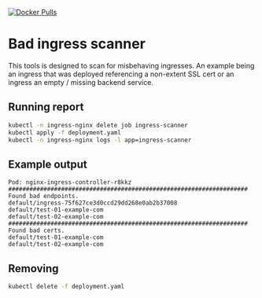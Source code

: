 [![Docker Pulls](https://img.shields.io/docker/pulls/cube8021/bad-ingress-scanner.svg)](https://hub.docker.com/r/cube8021/bad-ingress-scanner)

# Bad ingress scanner
This tools is designed to scan for misbehaving ingresses. An example being an ingress that was deployed referencing a non-extent SSL cert or an ingress an empty / missing backend service.

## Running report
```bash
kubectl -n ingress-nginx delete job ingress-scanner
kubectl apply -f deployment.yaml
kubectl -n ingress-nginx logs -l app=ingress-scanner
```

## Example output
```
Pod: nginx-ingress-controller-r8kkz
####################################################################
Found bad endpoints.
default/ingress-75f627ce3d0ccd29dd268e0ab2b37008
default/test-01-example-com
default/test-02-example-com
####################################################################
Found bad certs.
default/test-01-example-com
default/test-02-example-com
```

## Removing
```bash
kubectl delete -f deployment.yaml
```
